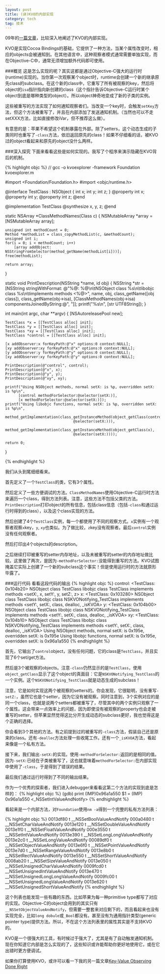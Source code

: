 ```yaml
---
layout: post
title: (译)KVO的内部实现
category: tech
tag: 技术
---
```


09年的[一篇文章](http://www.mikeash.com/pyblog/friday-qa-2009-01-23.html)，比较深入地阐述了KVO的内部实现。

KVO是实现Cocoa Bindings的基础，它提供了一种方法，当某个属性改变时，相应的objects会被通知到。在其他语言中，这种观察者模式通常需要单独实现，而在Objective-C中，通常无须增加额外代码即可使用。

###概览
这是怎么实现的呢？其实这都是通过Objective-C强大的运行时(runtime)实现的。当你第一次观察某个object时，runtime会创建一个新的继承原先class的subclass。在这个新的class中，它重写了所有被观察的key，然后将object的`isa`指针指向新创建的class（这个指针告诉Objective-C运行时某个object到底是哪种类型的object）。所以object神奇地变成了新的子类的实例。

这些被重写的方法实现了如何通知观察者们。当改变一个key时，会触发`setKey`方法，但这个方法被重写了，并且在内部添加了发送通知机制。（当然也可以不走setXXX方法，比如直接修改iVar，但不推荐这么做）。

有意思的是：苹果不希望这个机制暴露在外部。除了setters，这个动态生成的子类同时也重写了`-class`方法，依旧返回原先的class！如果不仔细看的话，被KVO过的object看起来和原先的object没什么两样。

###深入探究
下面来看看这些是如何实现的。我写了个程序来演示隐藏在KVO背后的机制。

{% highlight objc %}
// gcc -o kvoexplorer -framework Foundation kvoexplorer.m
    
#import <Foundation/Foundation.h>
#import <objc/runtime.h>


@interface TestClass : NSObject
{
	int x;
	int y;
	int z;
}
@property int x;
@property int y;
@property int z;
@end

@implementation TestClass
@synthesize x, y, z;
@end

static NSArray *ClassMethodNames(Class c)
{
	NSMutableArray *array = [NSMutableArray array];
	
	unsigned int methodCount = 0;
	Method *methodList = class_copyMethodList(c, &methodCount);
	unsigned int i;
	for(i = 0; i < methodCount; i++)
		[array addObject: NSStringFromSelector(method_getName(methodList[i]))];
	free(methodList);
	
	return array;
}

static void PrintDescription(NSString *name, id obj)
{
	NSString *str = [NSString stringWithFormat:
		@"%@: %@\n\tNSObject class %s\n\tlibobjc class %s\n\timplements methods <%@>",
		name,
		obj,
		class_getName([obj class]),
		class_getName(obj->isa),
		[ClassMethodNames(obj->isa) componentsJoinedByString:@", "]];
	printf("%s\n", [str UTF8String]);
}

int main(int argc, char **argv)
{
	[NSAutoreleasePool new];
	
	TestClass *x = [[TestClass alloc] init];
	TestClass *y = [[TestClass alloc] init];
	TestClass *xy = [[TestClass alloc] init];
	TestClass *control = [[TestClass alloc] init];
	
	[x addObserver:x forKeyPath:@"x" options:0 context:NULL];
	[xy addObserver:xy forKeyPath:@"x" options:0 context:NULL];
	[y addObserver:y forKeyPath:@"y" options:0 context:NULL];
	[xy addObserver:xy forKeyPath:@"y" options:0 context:NULL];
	
	PrintDescription(@"control", control);
	PrintDescription(@"x", x);
	PrintDescription(@"y", y);
	PrintDescription(@"xy", xy);
	
	printf("Using NSObject methods, normal setX: is %p, overridden setX: is %p\n",
		  [control methodForSelector:@selector(setX:)],
		  [x methodForSelector:@selector(setX:)]);
	printf("Using libobjc functions, normal setX: is %p, overridden setX: is %p\n",
		  method_getImplementation(class_getInstanceMethod(object_getClass(control),
								   @selector(setX:))),
		  method_getImplementation(class_getInstanceMethod(object_getClass(x),
								   @selector(setX:))));
	
	return 0;
}

{% endhighlight %}

我们从头到尾细细看来。

首先定义了一个`TestClass`的类，它有3个属性。

然后定义了一些方便调试的方法。`ClassMethodNames`使用Objective-C运行时方法来遍历一个class，得到方法列表。注意，这些方法不包括父类的方法。`PrintDescription`打印object的所有信息，包括class信息（包括`-class`和通过运行时得到的class），以及这个class实现的方法。

然后创建了4个`TestClass`实例，每一个都使用了不同的观察方式。`x`实例有一个观察者观察`x`key，`y`, `xy`也类似。为了做比较，`z`key没有观察者。最后`control`实例没有任何观察者。

然后打印出4个objects的description。

之后继续打印被重写的setter内存地址，以及未被重写的setter的内存地址做比较。这里做了两次，是因为`-methodForSelector:`没能得到重写的方法。KVO试图掩盖它实际上创建了一个新的subclass这个事实！但是使用运行时的方法就原形毕露了。

###运行代码
看看这段代码的输出
{% highlight objc %}
control: <TestClass: 0x104b20>
	NSObject class TestClass
	libobjc class TestClass
	implements methods <setX:, x, setY:, y, setZ:, z>
x: <TestClass: 0x103280>
	NSObject class TestClass
	libobjc class NSKVONotifying_TestClass
	implements methods <setY:, setX:, class, dealloc, _isKVOA>
y: <TestClass: 0x104b00>
	NSObject class TestClass
	libobjc class NSKVONotifying_TestClass
	implements methods <setY:, setX:, class, dealloc, _isKVOA>
xy: <TestClass: 0x104b10>
	NSObject class TestClass
	libobjc class NSKVONotifying_TestClass
	implements methods <setY:, setX:, class, dealloc, _isKVOA>
Using NSObject methods, normal setX: is 0x195e, overridden setX: is 0x195e
Using libobjc functions, normal setX: is 0x195e, overridden setX: is 0x96a1a550
{% endhighlight %}

首先，它输出了`control`object，没有任何问题，它的class是`TestClass`，并且实现了6个set/get方法。

然后是3个被观察的objects。注意`-class`仍然显示的是`TestClass`，使用`object_getClass`显示了这个object的真面目：它是`NSKVONotifying_TestClass`的一个实例。这个`NSKVONotifying_TestClass`就是动态生成的subclass！

注意，它是如何实现这两个被观察的setters的。你会发现，它很聪明，没有重写`-setZ:`，虽然它也是个setter，因为它没有被观察。同时注意到，3个实例对应的是同一个class，也就是说两个setters都被重写了，尽管其中的两个实例只观察了一个属性。这会带来一点效率上的问题，因为即使没有被观察的property也会走被重写的setter，但苹果显然觉得这比分开生成动态的subclass更好，我也觉得这是个正确的选择。

你会看到3个其他的方法。有之前提到过的被重写的`-class`方法，假装自己还是原来的class。还有`-dealloc`方法处理一些收尾工作。还有一个`_isKVOA`方法，看起来像是一个私有方法。

接下来，我们输出`-setX:`的实现。使用`-methodForSelector:`返回的是相同的值。因为`-setX:`已经在子类被重写了，这也就意味着`methodForSelector:`在内部实现中使用了`-class`，于是得到了错误的结果。

最后我们通过运行时得到了不同的输出结果。

作为一个优秀的探索者，我们进入debugger来看看这第二个方法的实现到底是怎样的：
{% highlight objc %}
(gdb) print (IMP)0x96a1a550
$1 = (IMP) 0x96a1a550 <_NSSetIntValueAndNotify>
{% endhighlight %}

看起来是一个内部方法，对`Foundation`使用`nm -a`得到一个完整的私有方法列表：

{% highlight objc %}
0013df80 t __NSSetBoolValueAndNotify
000a0480 t __NSSetCharValueAndNotify
0013e120 t __NSSetDoubleValueAndNotify
0013e1f0 t __NSSetFloatValueAndNotify
000e3550 t __NSSetIntValueAndNotify
0013e390 t __NSSetLongLongValueAndNotify
0013e2c0 t __NSSetLongValueAndNotify
00089df0 t __NSSetObjectValueAndNotify
0013e6f0 t __NSSetPointValueAndNotify
0013e7d0 t __NSSetRangeValueAndNotify
0013e8b0 t __NSSetRectValueAndNotify
0013e550 t __NSSetShortValueAndNotify
0008ab20 t __NSSetSizeValueAndNotify
0013e050 t __NSSetUnsignedCharValueAndNotify
0009fcd0 t __NSSetUnsignedIntValueAndNotify
0013e470 t __NSSetUnsignedLongLongValueAndNotify
0009fc00 t __NSSetUnsignedLongValueAndNotify
0013e620 t __NSSetUnsignedShortValueAndNotify
{% endhighlight %}

这个列表也能发现一些有趣的东西。比如苹果为每一种primitive type都写了对应的实现。Objective-C的object会用到的其实只有`__NSSetObjectValueAndNotify`，但需要一整套来对应剩下的，而且看起来也没有实现完全，比如`long dobule`或`_Bool`都没有。甚至没有为通用指针类型(generic pointer type)提供方法。所以，不在这个方法列表里的属性其实是不支持KVO的。

KVO是一个很强大的工具，有时候过于强大了，尤其是有了自动触发通知机制。现在你知道它内部是怎么实现的了，这些知识或许能帮助你更好地使用它，或在它出错时更方便调试。

如果你打算使用KVO，或许可以看一下我的另一篇文章[Key-Value Observing Done Right](http://www.mikeash.com/?page=pyblog/key-value-observing-done-right.html)
